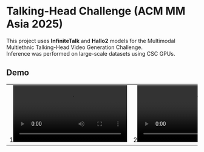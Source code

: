 # Talking-Head Challenge (ACM MM Asia 2025)

This project uses **InfiniteTalk** and **Hallo2** models for the Multimodal Multiethnic Talking-Head Video Generation Challenge.  
Inference was performed on large-scale datasets using CSC GPUs.

## Demo

<table>
  <tr>
    <td>1<video src="https://github.com/user-attachments/assets/68e40a51-8b04-46de-b437-8d122127875c" controls width="300"></video></td>
    <td>2<video src="https://github.com/user-attachments/assets/4040b1c1-4b7f-42c6-b10e-f2369000bbff" controls width="300"></video></td>
    <td>3<video src="https://github.com/user-attachments/assets/12a6dd48-c1f3-475f-a081-142a3ab0e565" controls width="300"></video></td>
  </tr>
</table>








